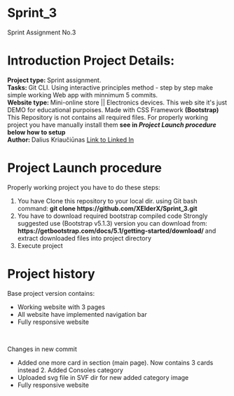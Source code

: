 # Sprint_3
Sprint Assignment No.3
##
<h1>Introduction Project Details: </h1>
<span><b>Project type: </b> Sprint assignment.  </span><br>
<span><b>Tasks: </b> Git CLI. Using interactive principles method - step by step make simple working Web app with minnimum 5 commits. </span> <br>
<span> <b> Website type: </b> Mini-online store || Electronics devices. This web site it's just DEMO for educational purpoises. Made with CSS Framework <b>(Bootstrap)</b> </span> <br>
<span>This Repository is not contains all required files. For properly working project you have manually install them <b> see in <i>Project Launch procedure</i> below how to setup</b> <br>
<span>
<span><strong>Author: </strong> Dalius Kriaučiūnas <a href="https://www.linkedin.com/in/dalius-kriauciunas/">Link to Linked In </a></span>

###
<h1> Project Launch procedure </h1>
<span> Properly working project you have to do these steps: </span>
<ol>
  <li>You have Clone this repository to your local dir. using Git bash command:<b> git clone https://github.com/XElderX/Sprint_3.git  </b> </li>
  <li>You have to download required bootstrap compiled code Strongly suggested use (Bootstrap v5.1.3) version you can download from:<b> https://getbootstrap.com/docs/5.1/getting-started/download/ </b> and extract downloaded files into project directory </li>
  <li>Execute project</li>
</ol>


####

<h1>Project history </h1>
<span> Base project version contains: </span>
<ul>
  <li>Working website with 3 pages </li>
  <li>All website have implemented navigation bar </li>
  <li>Fully responsive website</li>
</ul>
<br>

<span> Changes in new commit </span>
<ul>
  <li>Added one more card in section (main page). Now contains 3 cards instead 2. Added Consoles category </li>
  <li>Uploaded svg file in SVF dir for new added   category image</li>
  <li>Fully responsive website</li>
</ul>
<br>



